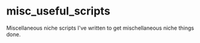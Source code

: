 # misc_useful_scripts
Miscellaneous niche scripts I've written to get mischellaneous niche things done.
